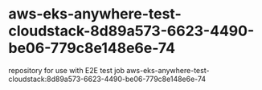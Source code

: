 # aws-eks-anywhere-test-cloudstack-8d89a573-6623-4490-be06-779c8e148e6e-74
repository for use with E2E test job aws-eks-anywhere-test-cloudstack:8d89a573-6623-4490-be06-779c8e148e6e-74
